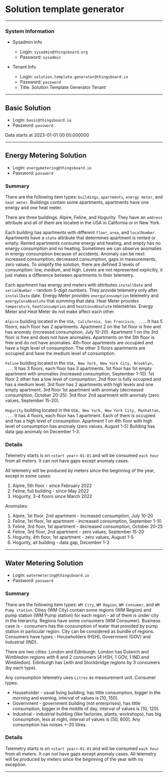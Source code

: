 # Solution template generator 
***

### System Information

* Sysadmin Info
  * Login: `sysadmin@thingsboard.org`
  * Password: `sysadmin`

* Tenant Info
  * Login: `solution.template.generator@thingsboard.io`
  * Password: `password`
  * Title: Solution Template Generator Tenant

***


## Basic Solution
  * Login: `basic@thingsboard.io`
  * Password: `password`

Data starts at 2023-01-01 00:00.000000

***

## Energy Metering Solution 
  * Login: `energymetering@thingsboard.io`
  * Password: `password`

  ### Summary
There are the following item types: `buildings`, `apartments`, `energy meter`, and `heat meter`.
Buildings contain some apartments, apartments have one energy and one heat meter.

There are three buildings: Alpire, Feline, and Hogurity.
They have an `address` attribute and all of them are located in the USA in California or in New York.

Each building has apartments with different `floor`, `area`, and `localNumber`.
Apartments have a `state` attribute that determines apartment is rented or empty.
Rented apartments consume energy and heating, and empty has no energy consumption and no heating.
Sometimes we can observe anomalies in energy consumption because of accidents.
Anomaly can be next: increased consumption, decreased consumption, gaps in measurements, zero values.
To simplify the solution, there are defined 3 levels of consumption: low, medium, and high.
Levels are not represented explicitly, it just makes a difference between apartments in their telemetry.

Each apartment has energy and meters with attributes `installDate` and `serialNumber` - random 5-digit numbers.
They provide telemetry only after `installDate` date.
Energy Meter provides `energyConsumption` telemetry and `energyConsAbsolute` that summing that data.
Heat Meter provides `temperature`, `heatConsumption` and `heatConsAbsolute` telemetries.
Energy Meter and Heat Meter do not make affect each other.


`Alpire` building located in the `USA, California, San Francisco, ...`.
It has 5 floors, each floor has 2 apartments.
Apartment 2 on the 1st floor is free and has anomaly (increased consumption, July 10-20).
Apartment 1 on the 3rd floor is free and does not have anomalies.
Apartments on the 5th floor is free and do not have anomalies.
4th-floor apartments are occupied and have a high level of consumption. 
The other 3 floors apartments are occupied and have the medium level of consumption.

`Feline` building located in the `USA, New York, New York City, Brooklyn, ...`.
It has 3 floors, each floor has 3 apartments.
1st floor has 1st empty apartment with anomalies (increased consumption, September 1-10).
1st floor 2 other has a low level of consumption.
2nd floor is fully occupied and has a medium level.
3rd floor has 2 apartments with high levels and one empty apartment. 
3rd floor 1st apartment with anomaly (decreased consumption, October 20-25).
3rd floor 2nd apartment with anomaly (zero values, September 15-20).

`Hogurity` building located in the `USA, New York, New York City, Manhattan, ...`.
It has 4 floors, each floor has 1 apartment.
Each of them is occupied and has a high level of consumption.
Apartment 1 on 4th floor with high level of consumption has anomaly (zero values, August 1-5)
Building has data gap anomaly on December 1-3.

### Details
Telemetry starts is on `<start year>-01-01` and will be consumed `each hour` from all meters.
It can not have gaps except anomaly cases.

All telemetry will be produced by meters since the beginning of the year, except in some cases:
1. Alpire, 5th floor - since February 2022
2. Feline, full building - since May 2022
3. Hogurity, 3-4 floors since March 2022 

Anomalies:
1. Alpire, 1st floor, 2nd apartment - increased consumption, July 10-20
2. Feline, 1st floor, 1st apartment - increased consumption, September 1-10
3. Feline, 3rd floor, 1st apartment - decreased consumption, October 20-25
4. Feline, 3rd floor, 2nd apartment - zero values, September 15-20
5. Hogurity, 4th floor, 1st apartment - zero values, August 1-5
6. Hogurity, all building - data gap, December 1-3

***

## Water Metering Solution 
  * Login: `watermetering@thingsboard.io`
  * Password: `password`

### Summary
There are the following item types: `WM City`, `WM Region`, `WM Consumer`, and `WM Pump station`.
Cities (WM City) contain some regions (WM Region) and pump station (WM Pump station) for each region - 
all of them is under city in the hierarchy. Regions have some consumers (WM Consumer).
Business case is - consumers has the consumption of water that provided by pump station in particular region.
City can be considered as bundle of regions. 
Consumers have types - Householders (HSH), Government (GOV) and Industrial (IND). 

There are two cities: London and Edinburgh.
London has Dulwich and Wimbledon regions with 6 and 2 consumers (4 HSH, 1 GOV, 1 IND and Wimbledon).
Edinburgh has Leith and Stockbridge regions by 3 consumers (by each type).

Any consumption telemetry uses `Litres` as measurement unit.
Consumer types:
* Householder - usual living building, has little consumption, bigger in the morning and evening, interval of values is [10, 150].
* Government - government building (not enterprises), has little consumption, bigger in the middle of day, interval of values is [10, 120].
* Industrial - industrial building (like factories, plants, workshops), has big consumption, less at night, interval of values is [50, 600].
Any consumption has noises +-20 litres.

### Details
Telemetry starts is on `<start year>-01-01` and will be consumed `each hour` from all meters.
It can not have gaps except anomaly cases.
All telemetry will be produced by meters since the beginning of the year with no exception.


***